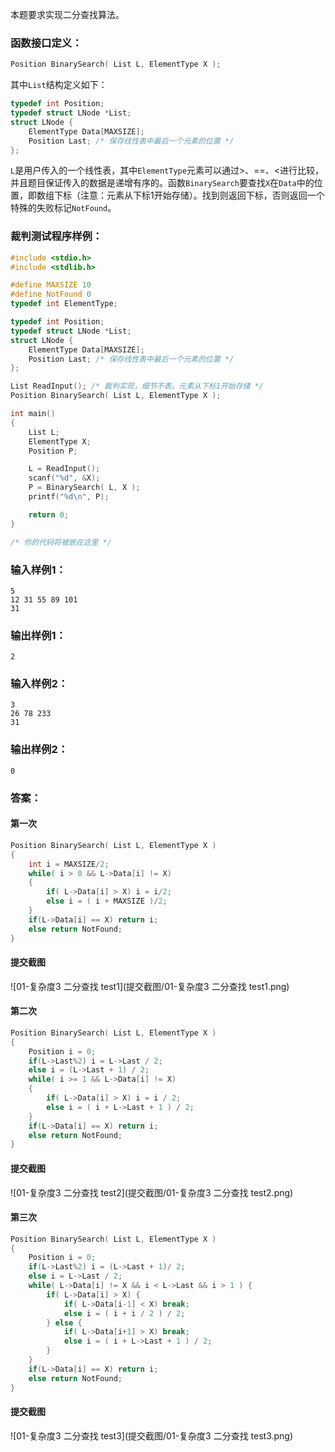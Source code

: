 本题要求实现二分查找算法。

### 函数接口定义：

```c++
Position BinarySearch( List L, ElementType X );
```

其中`List`结构定义如下：

```c++
typedef int Position;
typedef struct LNode *List;
struct LNode {
    ElementType Data[MAXSIZE];
    Position Last; /* 保存线性表中最后一个元素的位置 */
};
```

`L`是用户传入的一个线性表，其中`ElementType`元素可以通过>、==、<进行比较，并且题目保证传入的数据是递增有序的。函数`BinarySearch`要查找`X`在`Data`中的位置，即数组下标（注意：元素从下标1开始存储）。找到则返回下标，否则返回一个特殊的失败标记`NotFound`。

### 裁判测试程序样例：

```c++
#include <stdio.h>
#include <stdlib.h>

#define MAXSIZE 10
#define NotFound 0
typedef int ElementType;

typedef int Position;
typedef struct LNode *List;
struct LNode {
    ElementType Data[MAXSIZE];
    Position Last; /* 保存线性表中最后一个元素的位置 */
};

List ReadInput(); /* 裁判实现，细节不表。元素从下标1开始存储 */
Position BinarySearch( List L, ElementType X );

int main()
{
    List L;
    ElementType X;
    Position P;

    L = ReadInput();
    scanf("%d", &X);
    P = BinarySearch( L, X );
    printf("%d\n", P);

    return 0;
}

/* 你的代码将被嵌在这里 */
```

### 输入样例1：

```in
5
12 31 55 89 101
31
```

### 输出样例1：

```out
2
```

### 输入样例2：

```
3
26 78 233
31
```

### 输出样例2：

```
0
```

### 答案：

#### 第一次

```c
Position BinarySearch( List L, ElementType X )
{
    int i = MAXSIZE/2;
    while( i > 0 && L->Data[i] != X)
    {
        if( L->Data[i] > X) i = i/2;
        else i = ( i + MAXSIZE )/2;
    }
    if(L->Data[i] == X) return i;
    else return NotFound;
}
```

#### 提交截图

![01-复杂度3 二分查找 test1](提交截图/01-复杂度3 二分查找 test1.png)

#### 第二次

```c
Position BinarySearch( List L, ElementType X )
{
    Position i = 0;
    if(L->Last%2) i = L->Last / 2;
    else i = (L->Last + 1) / 2;
    while( i >= 1 && L->Data[i] != X)
    {
        if( L->Data[i] > X) i = i / 2;
        else i = ( i + L->Last + 1 ) / 2;
    }
    if(L->Data[i] == X) return i;
    else return NotFound;
}
```

#### 提交截图

![01-复杂度3 二分查找 test2](提交截图/01-复杂度3 二分查找 test2.png)

#### 第三次

```c
Position BinarySearch( List L, ElementType X )
{
    Position i = 0;
    if(L->Last%2) i = (L->Last + 1)/ 2;
    else i = L->Last / 2;
    while( L->Data[i] != X && i < L->Last && i > 1 ) {
        if( L->Data[i] > X) {
            if( L->Data[i-1] < X) break;
            else i = ( i + i / 2 ) / 2;
        } else {
            if( L->Data[i+1] > X) break;
            else i = ( i + L->Last + 1 ) / 2;
        }
    }
    if(L->Data[i] == X) return i;
    else return NotFound;
}
```

#### 提交截图

![01-复杂度3 二分查找 test3](提交截图/01-复杂度3 二分查找 test3.png)

